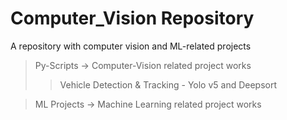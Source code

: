 # Computer_Vision Repository

A repository with computer vision and ML-related projects

> Py-Scripts -> Computer-Vision related project works
>> Vehicle Detection & Tracking - Yolo v5 and Deepsort

> ML Projects -> Machine Learning related project works
